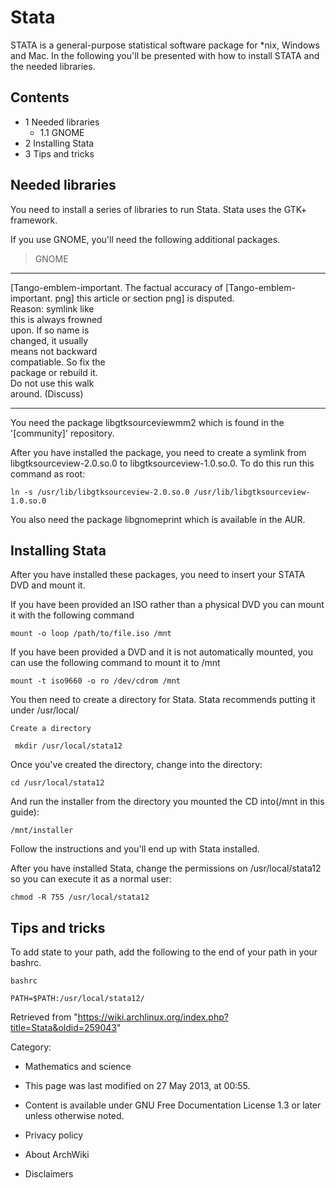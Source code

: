 Stata
=====

STATA is a general-purpose statistical software package for *nix,
Windows and Mac. In the following you'll be presented with how to
install STATA and the needed libraries.

Contents
--------

-   1 Needed libraries
    -   1.1 GNOME
-   2 Installing Stata
-   3 Tips and tricks

Needed libraries
----------------

You need to install a series of libraries to run Stata. Stata uses the
GTK+ framework.

If you use GNOME, you'll need the following additional packages.

> GNOME

  ------------------------ ------------------------ ------------------------
  [Tango-emblem-important. The factual accuracy of  [Tango-emblem-important.
  png]                     this article or section  png]
                           is disputed.             
                           Reason: symlink like     
                           this is always frowned   
                           upon. If so name is      
                           changed, it usually      
                           means not backward       
                           compatiable. So fix the  
                           package or rebuild it.   
                           Do not use this walk     
                           around. (Discuss)        
  ------------------------ ------------------------ ------------------------

You need the package libgtksourceviewmm2 which is found in the
'[community]' repository.

After you have installed the package, you need to create a symlink from
libgtksourceview-2.0.so.0 to libgtksourceview-1.0.so.0. To do this run
this command as root:

    ln -s /usr/lib/libgtksourceview-2.0.so.0 /usr/lib/libgtksourceview-1.0.so.0

You also need the package libgnomeprint which is available in the AUR.

Installing Stata
----------------

After you have installed these packages, you need to insert your STATA
DVD and mount it.

If you have been provided an ISO rather than a physical DVD you can
mount it with the following command

    mount -o loop /path/to/file.iso /mnt

If you have been provided a DVD and it is not automatically mounted, you
can use the following command to mount it to /mnt

    mount -t iso9660 -o ro /dev/cdrom /mnt

  
 You then need to create a directory for Stata. Stata recommends putting
it under /usr/local/

    Create a directory

     mkdir /usr/local/stata12

Once you've created the directory, change into the directory:

    cd /usr/local/stata12

And run the installer from the directory you mounted the CD into(/mnt in
this guide):

    /mnt/installer

Follow the instructions and you'll end up with Stata installed.

After you have installed Stata, change the permissions on
/usr/local/stata12 so you can execute it as a normal user:

    chmod -R 755 /usr/local/stata12

Tips and tricks
---------------

To add state to your path, add the following to the end of your path in
your bashrc.

    bashrc

    PATH=$PATH:/usr/local/stata12/

Retrieved from
"https://wiki.archlinux.org/index.php?title=Stata&oldid=259043"

Category:

-   Mathematics and science

-   This page was last modified on 27 May 2013, at 00:55.
-   Content is available under GNU Free Documentation License 1.3 or
    later unless otherwise noted.
-   Privacy policy
-   About ArchWiki
-   Disclaimers
